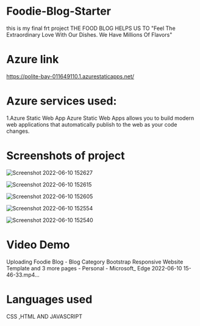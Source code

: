 # Foodie-Blog-Starter
this is my final frt project
THE FOOD BLOG HELPS US TO "Feel The Extraordinary Love With Our Dishes. We Have Millions Of Flavors"
# Azure link
https://polite-bay-011649110.1.azurestaticapps.net/
# Azure services used:
1.Azure Static Web App Azure Static Web Apps allows you to build modern web applications that automatically publish to the web as your code changes.

# Screenshots of project
![Screenshot 2022-06-10 152627](https://user-images.githubusercontent.com/95033015/173188188-be6c5486-fce3-46ff-8037-e5e233ab50f9.png)

![Screenshot 2022-06-10 152615](https://user-images.githubusercontent.com/95033015/173188208-0167b575-d5b3-419c-b5cf-abbd935bd0e0.png)

![Screenshot 2022-06-10 152605](https://user-images.githubusercontent.com/95033015/173188237-bd4e6d00-f4ef-4e35-8d48-9869d10e9f72.png)

![Screenshot 2022-06-10 152554](https://user-images.githubusercontent.com/95033015/173188250-cc2460c5-1731-4af0-896f-db37d4900861.png)

![Screenshot 2022-06-10 152540](https://user-images.githubusercontent.com/95033015/173188281-75047fbd-9e44-4bed-bb22-2a68bbf8f8b5.png)

# Video Demo



Uploading Foodie Blog - Blog Category Bootstrap Responsive Website Template and 3 more pages - Personal - Microsoft_ Edge 2022-06-10 15-46-33.mp4…



# Languages used
CSS ,HTML AND JAVASCRIPT
